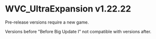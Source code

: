 # WVC_UltraExpansion v1.22.22

Pre-release versions require a new game.

Versions before "Before Big Update I" not compatible with versions after.
